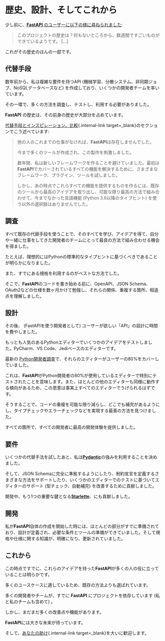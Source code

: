# 歴史、設計、そしてこれから

少し前に、<a href="https://github.com/tiangolo/fastapi/issues/3#issuecomment-454956920" class="external-link" target="_blank">**FastAPI**
のユーザーに以下の様に尋ねられました</a>:

> このプロジェクトの歴史は？何もないところから、数週間ですごいものができているようです。 [...]

これがその歴史のほんの一部です。

## 代替手段

数年前から、私は複雑な要件を持つAPI (機械学習、分散システム、非同期ジョブ、NoSQLデータベースなど) を作成しており、いくつかの開発者チームを率いています。

その一環で、多くの方法を調査し、テストし、利用する必要がありました。

**FastAPI** の歴史は、その前身の歴史が大部分を占めています。

[代替手段とインスピレーション、比較](alternatives.md){.internal-link target=_blank}のセクションでこう述べています:

<blockquote markdown="1">

他の人のこれまでの仕事がなければ、**FastAPI**は存在しませんでした。

今まで多くのツールが作成され、この製作を刺激しました。

数年間、私は新しいフレームワークを作ることを避けていました。最初は**FastAPI**でカバーされているすべての機能を解決するために、さまざまなフレームワーク、プラグイン、ツールを試しました。

しかし、あの時点でこれらすべての機能を提供するものを作るには、既存のツールから最高のアイデアを取り出し、可能な限り最高の方法で組み合わせて、今までなかった言語機能 (Python 3.6以降のタイプヒント) を使う以外の選択肢はありませんでした。

</blockquote>

## 調査

すべて既存の代替手段を使うことで、そのすべてを学び、アイデアを得て、自分や一緒に仕事をしてきた開発者のチームにとって最良の方法で組み合わせる機会を得ました。

たとえば、理想的にはPythonの標準的なタイプヒントに基づくべきであることが明らかになりました。

また、すでにある規格を利用するのがベストな方法でした。

そこで、**FastAPI**のコードを書き始める前に、OpenAPI、JSON Schema、OAuth2などの仕様を数ヶ月かけて勉強し、それらの関係、重複する箇所、相違点を理解しました。

## 設計

その後、 (FastAPIを使う開発者として) ユーザーが欲しい「API」の設計に時間を費やしました。

もっとも人気のあるPythonエディターでいくつかのアイデアをテストしました。PyCharm、VS Code、Jediベースのエディターです。

最新の <a href="https://www.jetbrains.com/research/python-developers-survey-2018/#development-tools" class="external-link" target="_blank">Python開発者調査</a>で、それらのエディターがユーザーの80%をカバーしていました。

これは、**FastAPI**がPython開発者の80%が使用しているエディターで特別にテストされたことを意味します。また、ほとんどの他のエディターも同様に動作する傾向があるため、この恩恵は事実上すべてのエディターでうけられるはずです。

そうすることで、コードの重複を可能な限り減らし、どこでも補完があるようにし、タイプチェックやエラーチェックなどを実現する最善の方法を見つけました。

すべての箇所で、すべての開発者に最高の開発体験を提供しました。

## 要件

いくつかの代替手法を試したあと、私は<a href="https://pydantic-docs.helpmanual.io/" class="external-link" target="_blank">**Pydantic**</a>の強みを利用することを決めました。

そして、JSON Schemaに完全に準拠するようにしたり、制約宣言を定義するさまざまな方法をサポートしたり、いくつかのエディターでのテストに基づいてエディターのサポート (型チェック、自動補完) を改善するために貢献しました。

開発中、もう1つの重要な鍵となる<a href="https://www.starlette.io/" class="external-link" target="_blank">**Starlette**</a>、にも貢献しました。

## 開発

私が**FastAPI**自体の作成を開始した時には、ほとんどの部分がすでに準備されており、設計が定義され、必要な条件とツールの準備ができていました。そして規格や仕様に関する知識が、明確になり、更新されていました。

## これから

この時点ですでに、これらのアイデアを持った**FastAPI**が多くの人の役に立っていることは明らかです。

多くのユースケースに適しているため、既存の方法よりも選ばれています。

多くの開発者やチームが、すでに **FastAPI** にプロジェクトを依存しています (私と私のチームも含めて) 。

しかし、まだまだ多くの改善点や機能があります。

**FastAPI**には大きな未来が待っています。

そして、[あなたの助け](help-fastapi.md){.internal-link target=_blank}を大いに歓迎します。